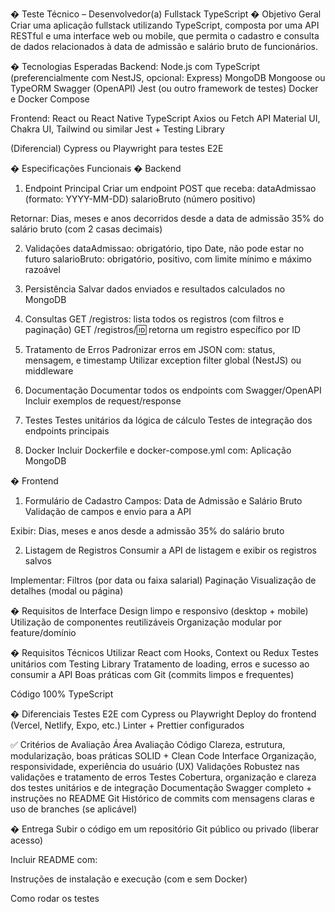 � Teste Técnico – Desenvolvedor(a) Fullstack TypeScript
� Objetivo Geral
Criar uma aplicação fullstack utilizando TypeScript, composta por uma API RESTful e uma interface web ou mobile, que permita o cadastro e consulta de dados relacionados à data de admissão e salário bruto de funcionários.

� Tecnologias Esperadas
Backend:
Node.js com TypeScript (preferencialmente com NestJS, opcional: Express)
MongoDB
Mongoose ou TypeORM
Swagger (OpenAPI)
Jest (ou outro framework de testes)
Docker e Docker Compose

Frontend:
React ou React Native
TypeScript
Axios ou Fetch API
Material UI, Chakra UI, Tailwind ou similar
Jest + Testing Library

(Diferencial) Cypress ou Playwright para testes E2E

� Especificações Funcionais
� Backend
1. Endpoint Principal
Criar um endpoint POST que receba:
dataAdmissao (formato: YYYY-MM-DD)
salarioBruto (número positivo)

Retornar:
Dias, meses e anos decorridos desde a data de admissão
35% do salário bruto (com 2 casas decimais)

2. Validações
dataAdmissao: obrigatório, tipo Date, não pode estar no futuro
salarioBruto: obrigatório, positivo, com limite mínimo e máximo razoável

3. Persistência
Salvar dados enviados e resultados calculados no MongoDB

4. Consultas
GET /registros: lista todos os registros (com filtros e paginação)
GET /registros/:id: retorna um registro específico por ID

5. Tratamento de Erros
Padronizar erros em JSON com: status, mensagem, e timestamp
Utilizar exception filter global (NestJS) ou middleware

6. Documentação
Documentar todos os endpoints com Swagger/OpenAPI
Incluir exemplos de request/response

7. Testes
Testes unitários da lógica de cálculo
Testes de integração dos endpoints principais

8. Docker
Incluir Dockerfile e docker-compose.yml com:
Aplicação
MongoDB

� Frontend
1. Formulário de Cadastro
Campos: Data de Admissão e Salário Bruto
Validação de campos e envio para a API

Exibir:
Dias, meses e anos desde a admissão
35% do salário bruto

2. Listagem de Registros
Consumir a API de listagem e exibir os registros salvos

Implementar:
Filtros (por data ou faixa salarial)
Paginação
Visualização de detalhes (modal ou página)

� Requisitos de Interface
Design limpo e responsivo (desktop + mobile)
Utilização de componentes reutilizáveis
Organização modular por feature/domínio

� Requisitos Técnicos
Utilizar React com Hooks, Context ou Redux
Testes unitários com Testing Library
Tratamento de loading, erros e sucesso ao consumir a API
Boas práticas com Git (commits limpos e frequentes)

Código 100% TypeScript

� Diferenciais
Testes E2E com Cypress ou Playwright
Deploy do frontend (Vercel, Netlify, Expo, etc.)
Linter + Prettier configurados

✅ Critérios de Avaliação
Área	Avaliação
Código	Clareza, estrutura, modularização, boas práticas SOLID + Clean Code
Interface	Organização, responsividade, experiência do usuário (UX)
Validações	Robustez nas validações e tratamento de erros
Testes	Cobertura, organização e clareza dos testes unitários e de integração
Documentação	Swagger completo + instruções no README
Git	Histórico de commits com mensagens claras e uso de branches (se aplicável)

� Entrega
Subir o código em um repositório Git público ou privado (liberar acesso)

Incluir README com:

Instruções de instalação e execução (com e sem Docker)

Como rodar os testes
